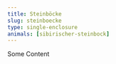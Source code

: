 ```yaml
---
title: Steinböcke
slug: steinboecke
type: single-enclosure
animals: [sibirischer-steinbock]
---
```

Some Content
